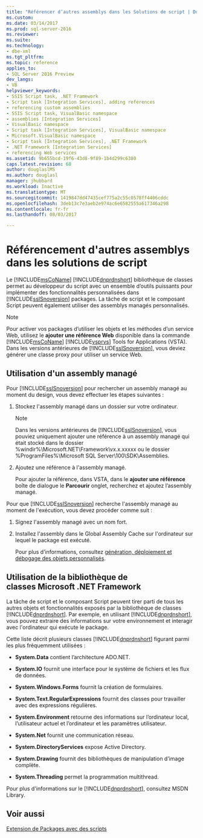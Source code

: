 ```yaml
---
title: "Référencer d’autres assemblys dans les Solutions de script | Documents Microsoft"
ms.custom: 
ms.date: 03/14/2017
ms.prod: sql-server-2016
ms.reviewer: 
ms.suite: 
ms.technology:
- dbe-xml
ms.tgt_pltfrm: 
ms.topic: reference
applies_to:
- SQL Server 2016 Preview
dev_langs:
- VB
helpviewer_keywords:
- SSIS Script task, .NET Framework
- Script task [Integration Services], adding references
- referencing custom assemblies
- SSIS Script task, VisualBasic namespace
- assemblies [Integration Services]
- VisualBasic namespace
- Script task [Integration Services], VisualBasic namespace
- Microsoft.VisualBasic namespace
- Script task [Integration Services], .NET Framework
- .NET Framework [Integration Services]
- referencing Web services
ms.assetid: 9b655bcd-19f6-43d8-9f89-1b4d299c6380
caps.latest.revision: 68
author: douglaslMS
ms.author: douglasl
manager: jhubbard
ms.workload: Inactive
ms.translationtype: MT
ms.sourcegitcommit: 1419847dd47435cef775a2c55c0578ff4406cddc
ms.openlocfilehash: 3deb13c7e3aeb2e974ac6e6582555a617346a298
ms.contentlocale: fr-fr
ms.lasthandoff: 08/03/2017

---
```

# <a name="referencing-other-assemblies-in-scripting-solutions"></a>Référencement d'autres assemblys dans les solutions de script
  Le [!INCLUDE[msCoName](../../includes/msconame-md.md)] [!INCLUDE[dnprdnshort](../../includes/dnprdnshort-md.md)] bibliothèque de classes permet au développeur du script avec un ensemble d’outils puissants pour implémenter des fonctionnalités personnalisées dans [!INCLUDE[ssISnoversion](../../includes/ssisnoversion-md.md)] packages. La tâche de script et le composant Script peuvent également utiliser des assemblys managés personnalisés.  
  
> [!NOTE]  
>  Pour activer vos packages d’utiliser les objets et les méthodes d’un service Web, utilisez le **ajouter une référence Web** disponible dans la commande [!INCLUDE[msCoName](../../includes/msconame-md.md)] [!INCLUDE[vsprvs](../../includes/vsprvs-md.md)] Tools for Applications (VSTA). Dans les versions antérieures de [!INCLUDE[ssISnoversion](../../includes/ssisnoversion-md.md)], vous deviez générer une classe proxy pour utiliser un service Web.  
  
## <a name="using-a-managed-assembly"></a>Utilisation d'un assembly managé  
 Pour [!INCLUDE[ssISnoversion](../../includes/ssisnoversion-md.md)] pour rechercher un assembly managé au moment du design, vous devez effectuer les étapes suivantes :  
  
1.  Stockez l'assembly managé dans un dossier sur votre ordinateur.  
  
    > [!NOTE]  
    >  Dans les versions antérieures de [!INCLUDE[ssISnoversion](../../includes/ssisnoversion-md.md)], vous pouviez uniquement ajouter une référence à un assembly managé qui était stocké dans le dossier %windir%\Microsoft.NET\Framework\vx.x.xxxxx ou le dossier %ProgramFiles%\Microsoft SQL Server\100\SDK\Assemblies.  
  
2.  Ajoutez une référence à l'assembly managé.  
  
     Pour ajouter la référence, dans VSTA, dans le **ajouter une référence** boîte de dialogue le **Parcourir** onglet, recherchez et ajoutez l’assembly managé.  
  
 Pour que [!INCLUDE[ssISnoversion](../../includes/ssisnoversion-md.md)] recherche l'assembly managé au moment de l'exécution, vous devez procéder comme suit :  
  
1.  Signez l'assembly managé avec un nom fort.  
  
2.  Installez l'assembly dans le Global Assembly Cache sur l'ordinateur sur lequel le package est exécuté.  
  
     Pour plus d’informations, consultez [génération, déploiement et débogage des objets personnalisés](../../integration-services/extending-packages-custom-objects/building-deploying-and-debugging-custom-objects.md).  
  
## <a name="using-the-microsoft-net-framework-class-library"></a>Utilisation de la bibliothèque de classes Microsoft .NET Framework  
 La tâche de script et le composant Script peuvent tirer parti de tous les autres objets et fonctionnalités exposés par la bibliothèque de classes [!INCLUDE[dnprdnshort](../../includes/dnprdnshort-md.md)]. Par exemple, en utilisant [!INCLUDE[dnprdnshort](../../includes/dnprdnshort-md.md)], vous pouvez extraire des informations sur votre environnement et interagir avec l'ordinateur qui exécute le package.  
  
 Cette liste décrit plusieurs classes [!INCLUDE[dnprdnshort](../../includes/dnprdnshort-md.md)] figurant parmi les plus fréquemment utilisées :  
  
-   **System.Data** contient l’architecture ADO.NET.  
  
-   **System.IO** fournit une interface pour le système de fichiers et les flux de données.  
  
-   **System.Windows.Forms** fournit la création de formulaires.  
  
-   **System.Text.RegularExpressions** fournit des classes pour travailler avec des expressions régulières.  
  
-   **System.Environment** retourne des informations sur l’ordinateur local, l’utilisateur actuel et l’ordinateur et les paramètres utilisateur.  
  
-   **System.Net** fournit une communication réseau.  
  
-   **System.DirectoryServices** expose Active Directory.  
  
-   **System.Drawing** fournit des bibliothèques de manipulation d’image complète.  
  
-   **System.Threading** permet la programmation multithread.  
  
 Pour plus d'informations sur le [!INCLUDE[dnprdnshort](../../includes/dnprdnshort-md.md)], consultez MSDN Library.  
  
## <a name="see-also"></a>Voir aussi  
 [Extension de Packages avec des scripts](../../integration-services/extending-packages-scripting/extending-packages-with-scripting.md)  
  
  

